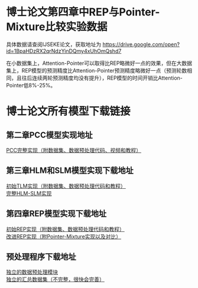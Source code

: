 # 博士论文第四章中REP与Pointer-Mixture比较实验数据
具体数据请查阅IJSEKE论文，获取地址为
https://drive.google.com/open?id=1BpaHDzRX2qrNdzYinDQmy4xUhOmQshd7

在小数据集上，Attention-Pointer可以取得比REP略微好一点的效果，但在大数据集上，REP模型的预测精度比Attention-Pointer预测精度略微好一点（预测轮数相同，且往后连续两轮预测精度均没有提升），REP模型的时间开销比Attention-Pointer低8%-25%。

# 博士论文所有模型下载链接

## 第二章PCC模型实现地址  
[PCC完整实现（附数据集、数据预处理代码、视频和教程）](https://github.com/yangyixiaof/CodeCompletionPlugin)  
  
## 第三章HLM和SLM模型实现下载地址  
[初始TLM实现（附数据集、数据预处理代码和教程）](https://www.dropbox.com/s/8typta3a81htclr/TLM.zip)  
[完整HLM-SLM实现](https://www.dropbox.com/s/sr9zztiwmzicslx/HLM-SLM-REP.zip)  
  
## 第四章REP模型实现下载地址  
[初始REP实现（附数据集、数据预处理代码和教程）](https://www.dropbox.com/s/28p8j44zdc78ob4/REP.zip)  
[改进REP实现（附Pointer-Mixture实现以及对比）](https://www.dropbox.com/s/sr9zztiwmzicslx/HLM-SLM-REP.zip)  
  
## 预处理程序下载地址  
[独立的数据预处理模块](https://www.dropbox.com/s/iafkui5dv9jet2f/JavaCodePreProcess.zip)  
[独立的汇总数据集（不完整，很快会完善）](https://www.dropbox.com/s/wlriqymllx985k8/CodeCorpus.zip)  



